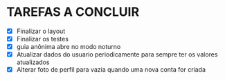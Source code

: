 # TAREFAS A CONCLUIR
- [x] Finalizar o layout
- [x] Finalizar os testes
- [x] guia anônima abre no modo noturno
- [x] Atualizar dados do usuario periodicamente para sempre ter os valores atualizados
- [x] Alterar foto de perfil para vazia quando uma nova conta for criada
